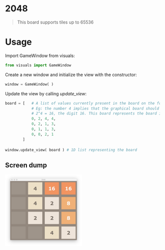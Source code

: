 # 2048

> This board supports tiles up to 65536

# Usage

Import GameWindow from visuals:

```Python
from visuals import GameWindow
```

Create a new window and initialize the view with the constructor:

```Python
window = GameWindow( )
```

Update the view by calling *update_view*:

```Python
board = [   # A list of values currently present in the board on the form 2^x.
            # Eg: the number 4 implies that the graphical board should display, 
            # 2^4 = 16, the digit 16. This board represents the board in the screen dump below.
            0, 2, 4, 4,
            0, 2, 1, 3,
            0, 1, 1, 3,
            0, 0, 2, 1
        ]

window.update_view( board ) # 1D list representing the board
```

## Screen dump
<img src="https://raw.githubusercontent.com/jorgenkg/IT3105/master/module4/gui_screendump.png" width="250px" />
